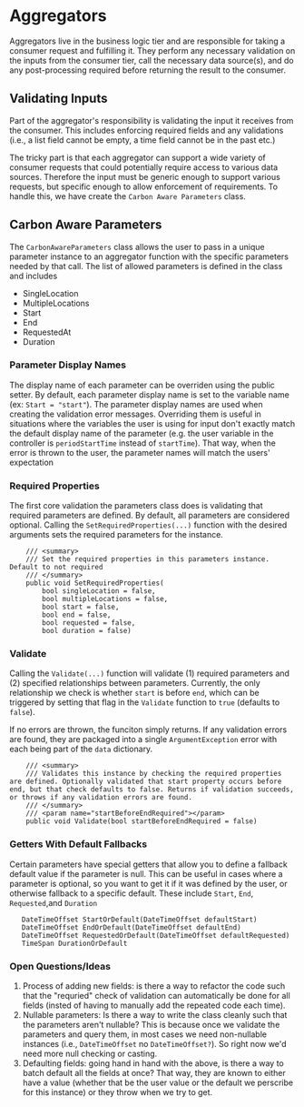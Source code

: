 # Aggregators
Aggregators live in the business logic tier and are responsible for taking a consumer request and fulfilling it. They perform any necessary validation on the inputs from the consumer tier, call the necessary data source(s), and do any post-processing required before returning the result to the consumer.

## Validating Inputs
Part of the aggregator's responsibility is validating the input it receives from the consumer. This includes enforcing required fields and any validations (i.e., a list field cannot be empty, a time field cannot be in the past etc.) 

The tricky part is that each aggregator can support a wide variety of consumer requests that could potentially require access to various data sources. Therefore the input must be generic enough to support various requests, but specific enough to allow enforcement of requirements. To handle this, we have create the `Carbon Aware Parameters` class. 

## Carbon Aware Parameters
The `CarbonAwareParameters` class allows the user to pass in a unique parameter instance to an aggregator function with the specific parameters needed by that call. 
The list of allowed parameters is defined in the class and includes
- SingleLocation
- MultipleLocations
- Start
- End
- RequestedAt
- Duration

### Parameter Display Names
The display name of each parameter can be overriden using the public setter. By default, each parameter display name is set to the variable name (ex: `Start = "start"`). The parameter display names are used when creating the validation error messages. Overriding them is useful in situations where the variables the user is using for input don't exactly match the default display name of the parameter (e.g. the user variable in the controller is `periodStartTime` instead of `startTime`). That way, when the error is thrown to the user, the parameter names will match the users' expectation

### Required Properties
The first core validation the parameters class does is validating that required parameters are defined. By default, all parameters are considered optional. Calling the `SetRequiredProperties(...)` function with the desired arguments sets the required parameters for the instance.
```
    /// <summary>
    /// Set the required properties in this parameters instance. Default to not required
    /// </summary>
    public void SetRequiredProperties(
        bool singleLocation = false,
        bool multipleLocations = false,
        bool start = false,
        bool end = false,
        bool requested = false,
        bool duration = false)
```

### Validate
Calling the `Validate(...)` function will validate (1) required parameters and (2) specified relationships between parameters. Currently, the only relationship we check is whether `start` is before `end`, which can be triggered by setting that flag in the `Validate` function to `true` (defaults to `false`). 

If no errors are thrown, the funciton simply returns. If any validation errors are found, they are packaged into a single  `ArgumentException` error with each being part of the `data` dictionary.
```
    /// <summary>
    /// Validates this instance by checking the required properties are defined. Optionally validated that start property occurs before end, but that check defaults to false. Returns if validation succeeds, or throws if any validation errors are found.
    /// </summary>
    /// <param name="startBeforeEndRequired"></param>
    public void Validate(bool startBeforeEndRequired = false)
 ```

 ### Getters With Default Fallbacks
 Certain parameters have special getters that allow you to define a fallback default value if the parameter is null. This can be useful in cases where a parameter is optional, so you want to get it if it was defined by the user, or otherwise fallback to a specific default. These include `Start`, `End`, `Requested`,and `Duration`
 ```
    DateTimeOffset StartOrDefault(DateTimeOffset defaultStart)
    DateTimeOffset EndOrDefault(DateTimeOffset defaultEnd)
    DateTimeOffset RequestedOrDefault(DateTimeOffset defaultRequested)
    TimeSpan DurationOrDefault

 ```

 ### Open Questions/Ideas
 1. Process of adding new fields: is there a way to refactor the code such that the "requried" check of validation can automatically be done for all fields (insted of having to manually add the repeated code each time).
 2. Nullable parameters: Is there a way to write the class cleanly such that the parameters aren't nullable? This is because once we validate the parameters and query them, in most cases we need non-nullable instances (i.e., `DateTimeOffset` no `DateTimeOffset?`). So right now we'd need more null checking or casting.
3. Defaulting fields: going hand in hand with the above, is there a way to batch default all the fields at once? That way, they are known to either have a value (whether that be the user value or the default we perscribe for this instance) or they throw when we try to get.